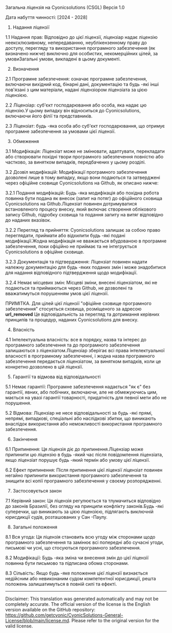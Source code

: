 Загальна ліцензія на Cyonicsolutions (CSGL)
Версія 1.0

Дата набуття чинності: [2024 - 2028]

1. Надання ліцензії

1.1 Надання прав: Відповідно до цієї ліцензії, ліцензіар надає ліцензію неексклюзивному, непередаванню, неублікензенному праву до доступу, перегляду та використання програмного забезпечення (як визначено нижче) виключно для особистих, некомерційних цілей, за умовиЗагальні умови, викладені в цьому документі.

2. Визначення

2.1 Програмне забезпечення: означає програмне забезпечення, включаючи вихідний код, бінарні дані, документацію та будь -які інші пов'язані з цим матеріали, надані ліцензіором ліцензіата за цією ліцензією.

2.2 Ліцензіар: суб'єкт господарювання або особа, яка надає цю ліцензію.У цьому випадку він відноситься до Cyonicsolutions, включаючи його філії та представників.

2.3 Ліцензіат: будь -яка особа або суб'єкт господарювання, що отримує програмне забезпечення за умовами цієї ліцензії.

3. Обмеження

3.1 Модифікація: Ліцензіат може не змінювати, адаптувати, перекладати або створювати похідні твори програмного забезпечення повністю або частково, за винятком випадків, передбачених у цьому розділі.

3.2 Дозвіл модифікацій: Модифікації програмного забезпечення дозволені лише в тому випадку, якщо вони подаються та затверджені через офіційне сховище Cyonicsolutions на Github, як описано нижче:

3.2.1 Подання модифікацій: Будь -яка модифікація або похідна робота повинна бути подана як внесок (запит на потяг) до офіційного сховища Cyonicsolutions на Github.Ліцензіат повинен дотримуватися встановленого процесу внеску, який включає створення облікового запису Github, підробку сховища та подання запиту на витяг відповідно до наданих вказівок.

3.2.2 Перегляд та прийняття: Cyonicsolutions залишає за собою право переглядати, приймати або відхилити будь -які подані модифікації.Жодна модифікація не вважається вбудованою в програмне забезпечення, поки офіційно не приймає та не інтегрується Cyonicsolutions в офіційне сховище.

3.2.3 Документація та підтвердження: Ліцензіат повинен надати належну документацію для будь -яких поданих змін і може знадобитися для надання відповідного підтвердження щодо модифікації.

3.2.4 Немає місцевих змін: Місцеві зміни, внесені ліцензіатом, які не подаються та приймаються через Github, не дозволені та вважатимуться порушенням умов цієї ліцензії.

ПРИМІТКА. Для цілей цієї ліцензії "офіційне сховище програмного забезпечення" стосується сховища, розміщеного за адресою __url_removed__ Це відповідальність за перегляд та дотримання керівних принципів та процедур, наданих Cyonicsolutions для внеску.

4. Власність

4.1 Інтелектуальна власність: все в порядку, назва та інтерес до програмного забезпечення та до програмного забезпечення залишаються з ліцензіатом.Ліцензіар зберігає всі права інтелектуальної власності в програмному забезпеченні, і жодна назва програмного забезпечення передається ліцензіатом, за винятком випадків, коли це конкретно дозволено в цій ліцензії.

5. Гарантії та відмова від відповідальності

5.1 Немає гарантії: Програмне забезпечення надається "як є" без гарантії, явних, або побічних, включаючи, але не обмежуючись цим, мається на увазі гарантії товарності, придатність для певної мети або не порушення.

5.2 Відмова: Ліцензіар не несе відповідальності за будь -які прямі, непрямі, випадкові, спеціальні або наслідкові збитки, що виникають внаслідок використання або неможливості використання програмного забезпечення.

6. Закінчення

6.1 Припинення: Ця ліцензія діє до припинення.Ліцензіар може припинити цю ліцензію в будь -який час після повідомлення ліцензіата, якщо ліцензіат порушує будь -який термін або умову цієї ліцензії.

6.2 Ефект припинення: Після припинення цієї ліцензії ліцензіат повинен негайно припинити використання програмного забезпечення та знищити всі копії програмного забезпечення у своєму розпорядженні.

7. Застосовується закон

7.1 Керівний закон: Ця ліцензія регулюється та тлумачиться відповідно до законів Бразилії, без огляду на принципи конфлікту законів.Будь -які суперечки, що виникають за цією ліцензією, підлягають виключній юрисдикції судів, розташованих у Сан -Паулу.

8. Загальні положення

8.1 Вся угода: Ця ліцензія становить всю угоду між сторонами щодо програмного забезпечення та замінює всі попередні або сучасні угоди, письмові чи усні, що стосуються програмного забезпечення.

8.2 Модифікації: Будь -яка зміна чи внесення змін до цієї ліцензії повинна бути письмово та підписана обома сторонами.

8.3 Сільвість: Якщо будь -яке положення цієї ліцензії визнається недійсним або невиконаним судом компетентної юрисдикції, решта положень залишатимуться в повній силі та ефекті.

---
Disclaimer: This translation was generated automatically and may not be completely accurate. The official version of the license is the English version available on the GitHub repository: https://github.com/getcyonic/CyonicSolutions-General-License/blob/main/license.md. Please refer to the original version for the valid license.
